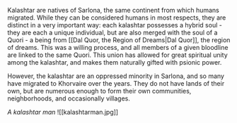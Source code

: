 Kalashtar are natives of Sarlona, the same continent from which humans migrated. While they can be considered humans in most respects, they are distinct in a very important way: each kalashtar possesses a hybrid soul - they are each a unique individual, but are also merged with the soul of a Quori - a being from [[Dal Quor, the Region of Dreams|Dal Quor]], the region of dreams. This was a willing process, and all members of a given bloodline are linked to the same Quori. This union has allowed for great spiritual unity among the kalashtar, and makes them naturally gifted with psionic power.

However, the kalashtar are an oppressed minority in Sarlona, and so many have migrated to Khorvaire over the years. They do not have lands of their own, but are numerous enough to form their own communities, neighborhoods, and occasionally villages.

*A kalashtar man*
![[kalashtarman.jpg]]
